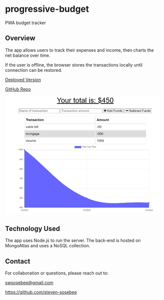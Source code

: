# progressive-budget

PWA budget tracker

## Overview

The app allows users to track their expenses and income, then charts the net balance over time.

If the user is offline, the browser stores the transactions locally until connection can be restored.

[Deployed Version](https://sosebee-budget-tracker.herokuapp.com/)

[GitHub Repo](https://github.com/steven-sosebee/progressive-budget)

![Demo](./public/images/demo.jpg)

## Technology Used

The app uses Node.js to run the server. The back-end is hosted on MongoAtlas and uses a NoSQL collection.

## Contact

For collaboration or questions, please reach out to:

swsosebee@gmail.com

https://github.com/steven-sosebee
